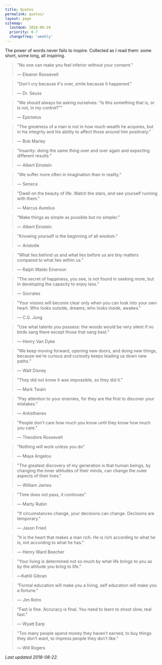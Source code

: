 ```yaml
---
title: Quotes
permalink: quotes/
layout: page
sitemap:
  lastmod: 2018-08-24
  priority: 0.7
  changefreq: 'weekly'
---
```

The power of words never fails to inspire. Collected as I read them: some short, some long, all inspiring.

>"No one can make you feel inferior without your consent."
>
>— Eleanor Roosevelt

>"Don't cry because it's over, smile because it happened."
>
>— Dr. Seuss

>"We should always be asking ourselves: “Is this something that is, or is not, in my control?”"
>
>— Epictetus

>"The greatness of a man is not in how much wealth he acquires, but in his integrity and his ability to affect those around him positively."
>
>— Bob Marley

>"Insanity: doing the same thing over and over again and expecting different results."
>
>— Albert Einstein

>"We suffer more often in imagination than in reality."
>
>— Seneca

>"Dwell on the beauty of life. Watch the stars, and see yourself running with them."
>
>— Marcus Aurelius

>"Make things as simple as possible but no simpler."
>
>— Albert Einstein

>"Knowing yourself is the beginning of all wisdom."
>
>— Aristotle

>"What lies behind us and what lies before us are tiny matters compared to what lies within us."
>
>— Ralph Waldo Emerson

>"The secret of happiness, you see, is not found in seeking more, but in developing the capacity to enjoy less."
>
>— Socrates

>"Your visions will become clear only when you can look into your own heart. Who looks outside, dreams; who looks inside, awakes."
>
>— C.G. Jung

>"Use what talents you possess: the woods would be very silent if no birds sang there except those that sang best."
>
>— Henry Van Dyke

>"We keep moving forward, opening new doors, and doing new things, because we're curious and curiosity keeps leading us down new paths."
>
>— Walt Disney

>"They did not know it was impossible, so they did it."
>
>— Mark Twain

>"Pay attention to your enemies, for they are the first to discover your mistakes."
>
>— Antisthenes

>"People don't care how much you know until they know how much you care."
>
>— Theodore Roosevelt

>"Nothing will work unless you do"
>
>— Maya Angelou

>"The greatest discovery of my generation is that human beings, by changing the inner attitudes of their minds, can change the outer aspects of their lives."
>
>— William James

>"Time does not pass, it continues"
>
>― Marty Rubin

>"If circumstances change, your decisions can change. Decisions are temporary."
>
>― Jason Fried

>"It is the heart that makes a man rich. He is rich according to what he is, not according to what he has."
>
>― Henry Ward Beecher

>"Your living is determined not so much by what life brings to you as by the attitude you bring to life."
>
>―Kahlil Gibran

>"Formal education will make you a living, self education will make you a fortune."
>
>― Jim Rohn

>"Fast is fine. Accuracy is final. You need to learn to shoot slow, real fast."
>
>― Wyatt Earp

>"Too many people spend money they haven’t earned, to buy things they don’t want, to impress people they don’t like.”
>
>― Will Rogers

*Last updated 2018-08-22.*